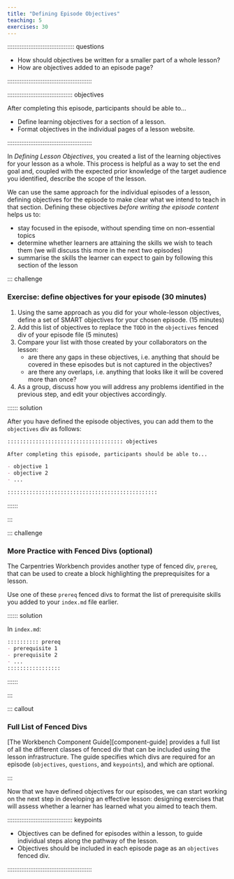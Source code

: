 ```yaml
---
title: "Defining Episode Objectives"
teaching: 5
exercises: 30
---
```



:::::::::::::::::::::::::::::::::::::: questions

- How should objectives be written for a smaller part of a whole lesson?
- How are objectives added to an episode page?

::::::::::::::::::::::::::::::::::::::::::::::::

::::::::::::::::::::::::::::::::::::: objectives

After completing this episode, participants should be able to...

- Define learning objectives for a section of a lesson.
- Format objectives in the individual pages of a lesson website.

::::::::::::::::::::::::::::::::::::::::::::::::

In _Defining Lesson Objectives_,
you created a list of the learning objectives for your lesson as a whole.
This process is helpful as a way to set the end goal and,
coupled with the expected prior knowledge of the target audience you identified,
describe the scope of the lesson.

We can use the same approach for the individual episodes of a lesson,
defining objectives for the episode to make clear what we intend to teach in that section.
Defining these objectives _before writing the episode content_ helps us to:

- stay focused in the episode, without spending time on non-essential topics
- determine whether learners are attaining the skills we wish to teach them
  (we will discuss this more in the next two episodes)
- summarise the skills the learner can expect to gain by following this section of the lesson

::: challenge

### Exercise: define objectives for your episode (30 minutes)

1. Using the same approach as you did for your whole-lesson objectives,
   define a set of SMART objectives for your chosen episode. (15 minutes)
1. Add this list of objectives to replace
   the `TODO` in the `objectives` fenced div of your episode file (5 minutes)
1. Compare your list with those created by your collaborators on the lesson:
    - are there any gaps in these objectives,
      i.e. anything that should be covered in these episodes but is not captured in the objectives?
    - are there any overlaps, i.e. anything that looks like it will be covered more than once?
1. As a group, discuss how you will address any problems identified in the previous step,
   and edit your objectives accordingly.

:::::: solution

After you have defined the episode objectives, you can add them to the `objectives` div as follows:

```markdown
::::::::::::::::::::::::::::::::::::: objectives

After completing this episode, participants should be able to...

- objective 1
- objective 2
- ...

::::::::::::::::::::::::::::::::::::::::::::::::
```

::::::

:::

::: challenge

### More Practice with Fenced Divs (optional)

The Carpentries Workbench provides another type of fenced div, `prereq`,
that can be used to create a block highlighting the preprequisites for a lesson.

Use one of these `prereq` fenced divs to format the list of
prerequisite skills you added to your `index.md` file earlier.

:::::: solution

In `index.md`:

```markdown
:::::::::: prereq
- prerequisite 1
- prerequisite 2
- ...
:::::::::::::::::
```

::::::

:::

::: callout

### Full List of Fenced Divs

[The Workbench Component Guide][component-guide] provides a full list of
all the different classes of fenced div that can be included using the lesson infrastructure.
The guide specifies which divs are required for an episode
(`objectives`, `questions`, and `keypoints`),
and which are optional.

:::

Now that we have defined objectives for our episodes,
we can start working on the next step in developing an effective lesson:
designing exercises that will assess whether a learner has learned what you aimed to teach them.

::::::::::::::::::::::::::::::::::::: keypoints

- Objectives can be defined for episodes within a lesson, to guide individual steps along the pathway of the lesson.
- Objectives should be included in each episode page as an `objectives` fenced div.

::::::::::::::::::::::::::::::::::::::::::::::::
